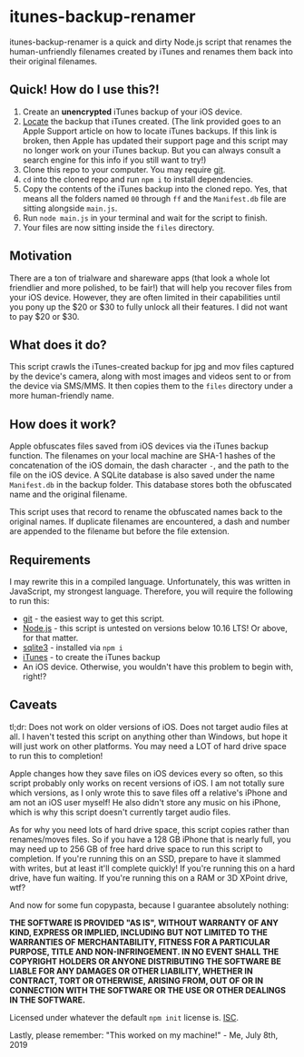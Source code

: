 # itunes-backup-renamer

itunes-backup-renamer is a quick and dirty Node.js script that renames the human-unfriendly filenames created by iTunes and renames them back into their original filenames.

## Quick!  How do I use this?!

1. Create an **unencrypted** iTunes backup of your iOS device.
1. [Locate](https://support.apple.com/en-us/HT204215) the backup that iTunes created.  (The link provided goes to an Apple Support article on how to locate iTunes backups.  If this link is broken, then Apple has updated their support page and this script may no longer work on your iTunes backup.  But you can always consult a search engine for this info if you still want to try!)
1. Clone this repo to your computer.  You may require [git](https://git-scm.com/).
1. `cd` into the cloned repo and run `npm i` to install dependencies.
1. Copy the contents of the iTunes backup into the cloned repo.  Yes, that means all the folders named `00` through `ff` and the `Manifest.db` file are sitting alongside `main.js`.
1. Run `node main.js` in your terminal and wait for the script to finish.
1. Your files are now sitting inside the `files` directory.

## Motivation
There are a ton of trialware and shareware apps (that look a whole lot friendlier and more polished, to be fair!) that will help you recover files from your iOS device.  However, they are often limited in their capabilities until you pony up the $20 or $30 to fully unlock all their features.  I did not want to pay $20 or $30.

## What does it do?

This script crawls the iTunes-created backup for jpg and mov files captured by the device's camera, along with most images and videos sent to or from the device via SMS/MMS.  It then copies them to the `files` directory under a more human-friendly name.

## How does it work?

Apple obfuscates files saved from iOS devices via the iTunes backup function.  The filenames on your local machine are SHA-1 hashes of the concatenation of the iOS domain, the dash character `-`, and the path to the file on the iOS device.  A SQLite database is also saved under the name `Manifest.db` in the backup folder.  This database stores both the obfuscated name and the original filename.

This script uses that record to rename the obfuscated names back to the original names.  If duplicate filenames are encountered, a dash and number are appended to the filename but before the file extension.

## Requirements

I may rewrite this in a compiled language.  Unfortunately, this was written in JavaScript, my strongest language.  Therefore, you will require the following to run this:
* [git](https://git-scm.com/) - the easiest way to get this script.
* [Node.js](https://nodejs.org/) - this script is untested on versions below 10.16 LTS!  Or above, for that matter.
* [sqlite3](https://www.npmjs.com/package/sqlite3) - installed via `npm i`
* [iTunes](https://www.apple.com/itunes/download/) - to create the iTunes backup
* An iOS device.  Otherwise, you wouldn't have this problem to begin with, right!?

## Caveats

tl;dr:  Does not work on older versions of iOS.  Does not target audio files at all.  I haven't tested this script on anything other than Windows, but hope it will just work on other platforms.  You may need a LOT of hard drive space to run this to completion!

Apple changes how they save files on iOS devices every so often, so this script probably only works on recent versions of iOS.  I am not totally sure which versions, as I only wrote this to save files off a relative's iPhone and am not an iOS user myself!  He also didn't store any music on his iPhone, which is why this script doesn't currently target audio files.

As for why you need lots of hard drive space, this script copies rather than renames/moves files.  So if you have a 128 GB iPhone that is nearly full, you may need up to 256 GB of free hard drive space to run this script to completion.  If you're running this on an SSD, prepare to have it slammed with writes, but at least it'll complete quickly!  If you're running this on a hard drive, have fun waiting.  If you're running this on a RAM or 3D XPoint drive, wtf?

And now for some fun copypasta, because I guarantee absolutely nothing:

**THE SOFTWARE IS PROVIDED "AS IS", WITHOUT WARRANTY OF ANY KIND, EXPRESS OR IMPLIED, INCLUDING BUT NOT LIMITED TO THE WARRANTIES OF MERCHANTABILITY, FITNESS FOR A PARTICULAR PURPOSE, TITLE AND NON-INFRINGEMENT. IN NO EVENT SHALL THE COPYRIGHT HOLDERS OR ANYONE DISTRIBUTING THE SOFTWARE BE LIABLE FOR ANY DAMAGES OR OTHER LIABILITY, WHETHER IN CONTRACT, TORT OR OTHERWISE, ARISING FROM, OUT OF OR IN CONNECTION WITH THE SOFTWARE OR THE USE OR OTHER DEALINGS IN THE SOFTWARE.**

Licensed under whatever the default `npm init` license is.  [ISC](https://www.isc.org/licenses/).

Lastly, please remember:  "This worked on my machine!" - Me, July 8th, 2019